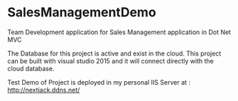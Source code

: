 # SalesManagementDemo
Team Development application for Sales Management application in Dot Net MVC

The Database for this project is active and exist in the cloud.  This project can be built with visual studio 2015 and it will 
connect directly with the cloud database.

Test Demo of Project is deployed in my personal IIS Server at : http://nextjack.ddns.net/
